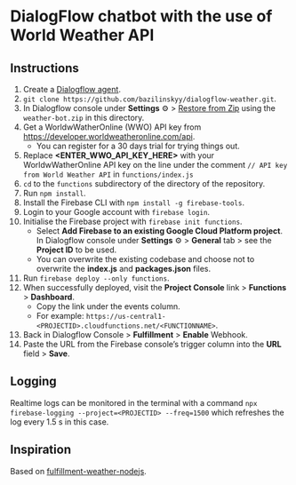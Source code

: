 # DialogFlow chatbot with the use of World Weather API
## Instructions
1. Create a [Dialogflow agent](https://console.dialogflow.com).
2. `git clone https://github.com/bazilinskyy/dialogflow-weather.git`.
3. In Dialogflow console under **Settings** ⚙ > [Restore from Zip](https://dialogflow.com/docs/agents#export_and_import) using the `weather-bot.zip` in this directory.
4. Get a WorldwWatherOnline (WWO) API key from https://developer.worldweatheronline.com/api.
    + You can register for a 30 days trial for trying things out.
5. Replace **<ENTER_WWO_API_KEY_HERE>** with your WorldwWatherOnline API key on the line under the comment `// API key from World Weather API` in `functions/index.js`
6. `cd` to the `functions` subdirectory of the directory of the repository.
7. Run `npm install`.
8. Install the Firebase CLI with `npm install -g firebase-tools`.
9. Login to your Google account with `firebase login`.
10. Initialise the Firebase project with `firebase init functions`.
      + Select **Add Firebase to an existing Google Cloud Platform project**. In Dialogflow console under **Settings** ⚙ > **General** tab > see the **Project ID** to be used.
      + You can overwrite the existing codebase and choose not to overwrite the **index.js** and **packages.json** files.
11. Run `firebase deploy --only functions`.
12. When successfully deployed, visit the **Project Console** link > **Functions** > **Dashboard**.
      + Copy the link under the events column.
      + For example: `https://us-central1-<PROJECTID>.cloudfunctions.net/<FUNCTIONNAME>`.
13. Back in Dialogflow Console > **Fulfillment** > **Enable** Webhook.
14. Paste the URL from the Firebase console’s trigger column into the **URL** field > **Save**.

## Logging
Realtime logs can be monitored in the terminal with a command `npx firebase-logging --project=<PROJECTID> --freq=1500` which refreshes the log every 1.5 s in this case.

## Inspiration
Based on [fulfillment-weather-nodejs](https://github.com/dialogflow/fulfillment-weather-nodejs).